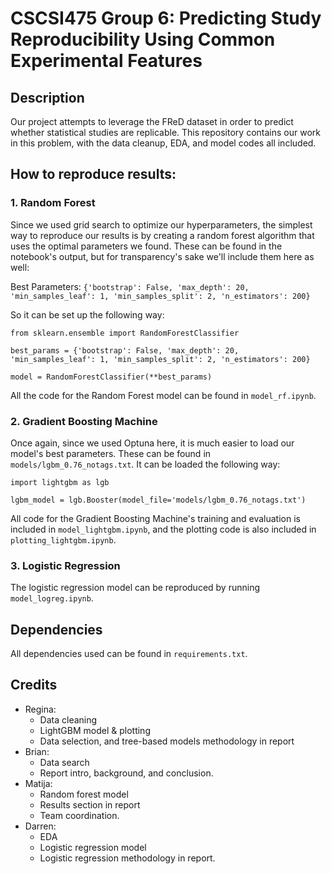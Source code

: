 # CSCSI475 Group 6: Predicting Study Reproducibility Using Common Experimental Features

## Description
Our project attempts to leverage the FReD dataset in order to predict whether statistical studies are replicable. This repository contains our work in this problem, with the data cleanup, EDA, and model codes all included. 

## How to reproduce results:


### 1. Random Forest
Since we used grid search to optimize our hyperparameters, the simplest way to reproduce our results is by creating a random forest algorithm that uses the optimal parameters we found. These can be found in the notebook's output, but for transparency's sake we'll include them here as well:

Best Parameters: `{'bootstrap': False, 'max_depth': 20, 'min_samples_leaf': 1, 'min_samples_split': 2, 'n_estimators': 200}`

So it can be set up the following way:
```
from sklearn.ensemble import RandomForestClassifier

best_params = {'bootstrap': False, 'max_depth': 20, 'min_samples_leaf': 1, 'min_samples_split': 2, 'n_estimators': 200}

model = RandomForestClassifier(**best_params)
```

All the code for the Random Forest model can be found in `model_rf.ipynb`.

### 2. Gradient Boosting Machine
Once again, since we used Optuna here, it is much easier to load our model's best parameters. These can be found in `models/lgbm_0.76_notags.txt`. It can be loaded the following way:

```
import lightgbm as lgb

lgbm_model = lgb.Booster(model_file='models/lgbm_0.76_notags.txt')
```

All code for the Gradient Boosting Machine's training and evaluation is included in `model_lightgbm.ipynb`, and the plotting code is also included in `plotting_lightgbm.ipynb`.


### 3. Logistic Regression

The logistic regression model can be reproduced by running `model_logreg.ipynb`.



## Dependencies
All dependencies used can be found in `requirements.txt`.

## Credits
* Regina: 
  * Data cleaning
  * LightGBM model & plotting
  * Data selection, and tree-based models methodology in report
* Brian: 
  * Data search
  * Report intro, background, and conclusion.
* Matija: 
  * Random forest model
  * Results section in report
  * Team coordination.
* Darren: 
  * EDA
  * Logistic regression model
  * Logistic regression methodology in report.

